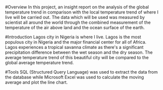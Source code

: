 #Overview
In this project, an insight report on the analysis of the global temperature trend in comparison with the local temperature trend of where I live will be carried out. The data which will be used was measured by scientist all around the world through the combined measurement of the temperature of the air above land and the ocean surface of the earth.


#Introduction 
Lagos city in Nigeria is where I live. Lagos is the most populous city in Nigeria and the major financial center for all of Africa. Lagos experiences a tropical savanna climate as there's a significant precipitation difference between the wet season and the dry season. The average temperature trend of this beautiful city will be compared to the global average temperature trend.

#Tools 
SQL (Structured Query Language) was used to extract the data from the database while Microsoft Excel was used to calculate the moving average and plot the line chart.
